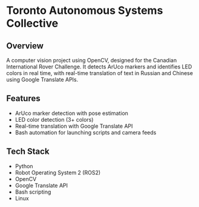 # Toronto Autonomous Systems Collective

## Overview
A computer vision project using OpenCV, designed for the Canadian International Rover Challenge. It detects ArUco markers and identifies LED colors in real time, with real-time translation of text in Russian and Chinese using Google Translate APIs.

## Features
- ArUco marker detection with pose estimation
- LED color detection (3+ colors)
- Real-time translation with Google Translate API
- Bash automation for launching scripts and camera feeds

## Tech Stack
- Python
- Robot Operating System 2 (ROS2)
- OpenCV
- Google Translate API
- Bash scripting
- Linux
